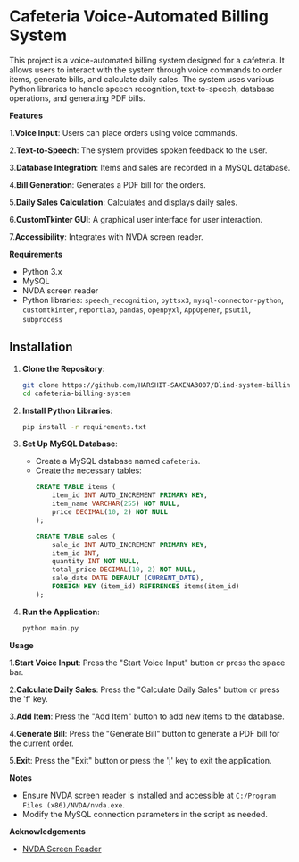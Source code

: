 # Cafeteria Voice-Automated Billing System

This project is a voice-automated billing system designed for a cafeteria. It allows users to interact with the system through voice commands to order items, generate bills, and calculate daily sales. The system uses various Python libraries to handle speech recognition, text-to-speech, database operations, and generating PDF bills.

**Features**

1.**Voice Input**: Users can place orders using voice commands.

2.**Text-to-Speech**: The system provides spoken feedback to the user.

3.**Database Integration**: Items and sales are recorded in a MySQL database.

4.**Bill Generation**: Generates a PDF bill for the orders.

5.**Daily Sales Calculation**: Calculates and displays daily sales.

6.**CustomTkinter GUI**: A graphical user interface for user interaction.

7.**Accessibility**: Integrates with NVDA screen reader.

**Requirements**

- Python 3.x
- MySQL
- NVDA screen reader
- Python libraries: `speech_recognition`, `pyttsx3`, `mysql-connector-python`, `customtkinter`, `reportlab`, `pandas`, `openpyxl`, `AppOpener`, `psutil`, `subprocess`

## Installation

1. **Clone the Repository**:
    ```sh
    git clone https://github.com/HARSHIT-SAXENA3007/Blind-system-billing-for-visually-imapaired-people.git
    cd cafeteria-billing-system
    ```

2. **Install Python Libraries**:
    ```sh
    pip install -r requirements.txt
    ```

3. **Set Up MySQL Database**:
    - Create a MySQL database named `cafeteria`.
    - Create the necessary tables:
        ```sql
        CREATE TABLE items (
            item_id INT AUTO_INCREMENT PRIMARY KEY,
            item_name VARCHAR(255) NOT NULL,
            price DECIMAL(10, 2) NOT NULL
        );

        CREATE TABLE sales (
            sale_id INT AUTO_INCREMENT PRIMARY KEY,
            item_id INT,
            quantity INT NOT NULL,
            total_price DECIMAL(10, 2) NOT NULL,
            sale_date DATE DEFAULT (CURRENT_DATE),
            FOREIGN KEY (item_id) REFERENCES items(item_id)
        );
        ```

4. **Run the Application**:
    ```sh
    python main.py
    ```

**Usage**

1.**Start Voice Input**: Press the "Start Voice Input" button or press the space bar.

2.**Calculate Daily Sales**: Press the "Calculate Daily Sales" button or press the 'f' key.

3.**Add Item**: Press the "Add Item" button to add new items to the database.

4.**Generate Bill**: Press the "Generate Bill" button to generate a PDF bill for the current order.

5.**Exit**: Press the "Exit" button or press the 'j' key to exit the application.

**Notes**

- Ensure NVDA screen reader is installed and accessible at `C:/Program Files (x86)/NVDA/nvda.exe`.
- Modify the MySQL connection parameters in the script as needed.

**Acknowledgements**

- [NVDA Screen Reader](https://www.nvaccess.org/)
